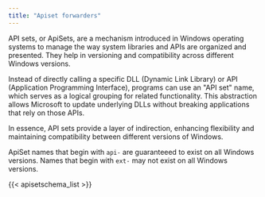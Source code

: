 ```yaml
---
title: "Apiset forwarders"
---
```


API sets, or ApiSets, are a mechanism introduced in Windows operating systems to manage the way system libraries and APIs are organized and presented. They help in versioning and compatibility across different Windows versions.

Instead of directly calling a specific DLL (Dynamic Link Library) or API (Application Programming Interface), programs can use an "API set" name, which serves as a logical grouping for related functionality. This abstraction allows Microsoft to update underlying DLLs without breaking applications that rely on those APIs.

In essence, API sets provide a layer of indirection, enhancing flexibility and maintaining compatibility between different versions of Windows.

ApiSet names that begin with `api-` are guaranteeed to exist on all Windows versions.
Names that begin with `ext-` may not exist on all Windows versions.


{{< apisetschema_list >}}

